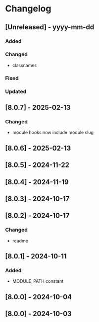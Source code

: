 # Changelog
## [Unreleased] - yyyy-mm-dd

### Added

### Changed
- classnames

### Fixed

### Updated

## [8.0.7] - 2025-02-13


### Changed
- module hooks now include module slug

## [8.0.6] - 2025-02-13


## [8.0.5] - 2024-11-22


## [8.0.4] - 2024-11-19


## [8.0.3] - 2024-10-17


## [8.0.2] - 2024-10-17


### Changed
- readme

## [8.0.1] - 2024-10-11


### Added
- MODULE_PATH constant

## [8.0.0] - 2024-10-04


## [8.0.0] - 2024-10-03
